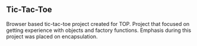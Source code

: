 ## Tic-Tac-Toe
Browser based tic-tac-toe project created for TOP. Project that focused on getting experience with objects and factory functions.  Emphasis during this project was placed on
encapsulation.
